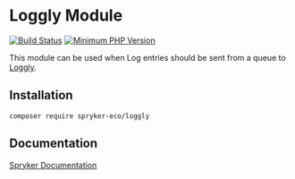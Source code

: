 # Loggly Module
[![Build Status](https://travis-ci.org/spryker-eco/loggly.svg)](https://travis-ci.org/spryker-eco/loggly)
[![Minimum PHP Version](https://img.shields.io/badge/php-%3E%3D%207.3-8892BF.svg)](https://php.net/)

This module can be used when Log entries should be sent from a queue to [Loggly](https://www.loggly.com/).

## Installation

```
composer require spryker-eco/loggly
```

## Documentation

[Spryker Documentation](https://academy.spryker.com/developing_with_spryker/module_guide/modules.html)

